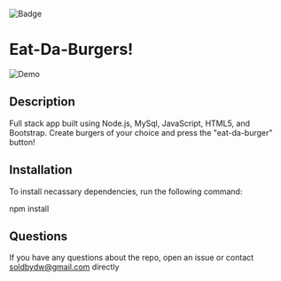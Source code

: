 ![Badge](https://img.shields.io/badge/license-GPL-brightgreen.svg)

# Eat-Da-Burgers!

![Demo](/img/demo.png)
                          
## Description
                          
Full stack app built using Node.js, MySql, JavaScript, HTML5, and Bootstrap. Create burgers of your choice and press the "eat-da-burger" button! 
                                        
## Installation
                          
To install necassary dependencies, run the following command:
                          
npm install
                                     
## Questions
                                      
If you have any questions about the repo, open an issue or contact soldbydw@gmail.com directly
            
